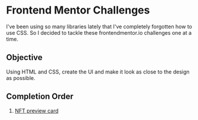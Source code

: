 # Frontend Mentor Challenges

I've been using so many libraries lately that I've completely forgotten how to use CSS. So I decided to tackle these frontendmentor.io challenges one at a time.

## Objective

Using HTML and CSS, create the UI and make it look as close to the design as possible.

## Completion Order

1. [NFT preview card](https://github.com/noelroy/frontendmentor-challenges/tree/main/nft-preview-card-component-main)